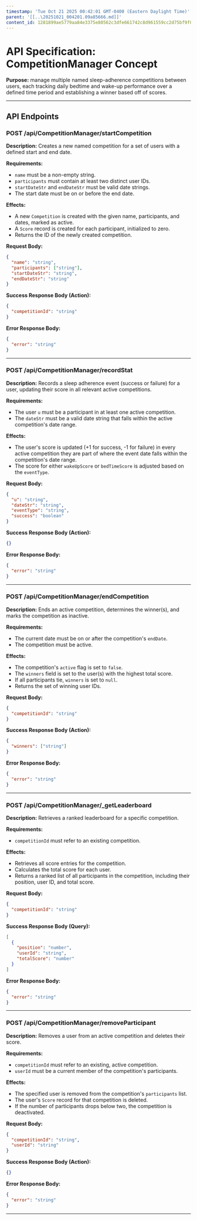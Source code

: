 ```yaml
---
timestamp: 'Tue Oct 21 2025 00:42:01 GMT-0400 (Eastern Daylight Time)'
parent: '[[..\20251021_004201.09a85666.md]]'
content_id: 1281899ae5779aa84e3375e80562c3dfe661742c8d961559cc2d75bf9f065f97
---
```


# API Specification: CompetitionManager Concept

**Purpose:** manage multiple named sleep-adherence competitions between users, each tracking daily bedtime and wake-up performance over a defined time period and establishing a winner based off of scores.

***

## API Endpoints

### POST /api/CompetitionManager/startCompetition

**Description:** Creates a new named competition for a set of users with a defined start and end date.

**Requirements:**

* `name` must be a non-empty string.
* `participants` must contain at least two distinct user IDs.
* `startDateStr` and `endDateStr` must be valid date strings.
* The start date must be on or before the end date.

**Effects:**

* A new `Competition` is created with the given name, participants, and dates, marked as active.
* A `Score` record is created for each participant, initialized to zero.
* Returns the ID of the newly created competition.

**Request Body:**

```json
{
  "name": "string",
  "participants": ["string"],
  "startDateStr": "string",
  "endDateStr": "string"
}
```

**Success Response Body (Action):**

```json
{
  "competitionId": "string"
}
```

**Error Response Body:**

```json
{
  "error": "string"
}
```

***

### POST /api/CompetitionManager/recordStat

**Description:** Records a sleep adherence event (success or failure) for a user, updating their score in all relevant active competitions.

**Requirements:**

* The user `u` must be a participant in at least one active competition.
* The `dateStr` must be a valid date string that falls within the active competition's date range.

**Effects:**

* The user's score is updated (+1 for success, -1 for failure) in every active competition they are part of where the event date falls within the competition's date range.
* The score for either `wakeUpScore` or `bedTimeScore` is adjusted based on the `eventType`.

**Request Body:**

```json
{
  "u": "string",
  "dateStr": "string",
  "eventType": "string",
  "success": "boolean"
}
```

**Success Response Body (Action):**

```json
{}
```

**Error Response Body:**

```json
{
  "error": "string"
}
```

***

### POST /api/CompetitionManager/endCompetition

**Description:** Ends an active competition, determines the winner(s), and marks the competition as inactive.

**Requirements:**

* The current date must be on or after the competition's `endDate`.
* The competition must be active.

**Effects:**

* The competition's `active` flag is set to `false`.
* The `winners` field is set to the user(s) with the highest total score.
* If all participants tie, `winners` is set to `null`.
* Returns the set of winning user IDs.

**Request Body:**

```json
{
  "competitionId": "string"
}
```

**Success Response Body (Action):**

```json
{
  "winners": ["string"]
}
```

**Error Response Body:**

```json
{
  "error": "string"
}
```

***

### POST /api/CompetitionManager/\_getLeaderboard

**Description:** Retrieves a ranked leaderboard for a specific competition.

**Requirements:**

* `competitionId` must refer to an existing competition.

**Effects:**

* Retrieves all score entries for the competition.
* Calculates the total score for each user.
* Returns a ranked list of all participants in the competition, including their position, user ID, and total score.

**Request Body:**

```json
{
  "competitionId": "string"
}
```

**Success Response Body (Query):**

```json
[
  {
    "position": "number",
    "userId": "string",
    "totalScore": "number"
  }
]
```

**Error Response Body:**

```json
{
  "error": "string"
}
```

***

### POST /api/CompetitionManager/removeParticipant

**Description:** Removes a user from an active competition and deletes their score.

**Requirements:**

* `competitionId` must refer to an existing, active competition.
* `userId` must be a current member of the competition's participants.

**Effects:**

* The specified user is removed from the competition's `participants` list.
* The user's `Score` record for that competition is deleted.
* If the number of participants drops below two, the competition is deactivated.

**Request Body:**

```json
{
  "competitionId": "string",
  "userId": "string"
}
```

**Success Response Body (Action):**

```json
{}
```

**Error Response Body:**

```json
{
  "error": "string"
}
```

***
